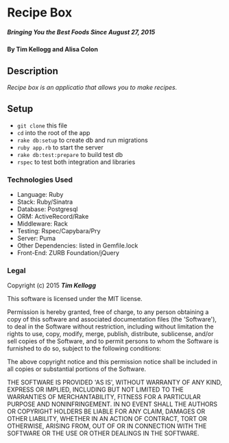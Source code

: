 #	Recipe Box 

##### _Bringing You the Best Foods Since August 27, 2015_

#### By **Tim Kellogg and Alisa Colon**

## Description

_Recipe box is an applicatio that allows you to make recipes._

##	Setup

* `git clone` this file
* `cd` into the root of the app
* `rake db:setup` to create db and run migrations
* `ruby app.rb` to start the server
* `rake db:test:prepare` to build test db
* `rspec` to test both integration and libraries

###	Technologies Used

* Language: Ruby
* Stack: Ruby/Sinatra
* Database: Postgresql 
* ORM: ActiveRecord/Rake
* Middleware: Rack
* Testing: Rspec/Capybara/Pry
* Server: Puma
* Other Dependencies: listed in Gemfile.lock
* Front-End: ZURB Foundation/jQuery 

###	Legal

Copyright (c) 2015 **_Tim Kellogg_**

This software is licensed under the MIT license.

Permission is hereby granted, free of charge, to any person obtaining a copy of this software and associated documentation files (the 'Software'), to deal in the Software without restriction, including without limitation the rights to use, copy, modify, merge, publish, distribute, sublicense, and/or sell copies of the Software, and to permit persons to whom the Software is furnished to do so, subject to the following conditions:

The above copyright notice and this permission notice shall be included in all copies or substantial portions of the Software.

THE SOFTWARE IS PROVIDED 'AS IS', WITHOUT WARRANTY OF ANY KIND, EXPRESS OR IMPLIED, INCLUDING BUT NOT LIMITED TO THE WARRANTIES OF MERCHANTABILITY, FITNESS FOR A PARTICULAR PURPOSE AND NONINFRINGEMENT. IN NO EVENT SHALL THE AUTHORS OR COPYRIGHT HOLDERS BE LIABLE FOR ANY CLAIM, DAMAGES OR OTHER LIABILITY, WHETHER IN AN ACTION OF CONTRACT, TORT OR OTHERWISE, ARISING FROM, OUT OF OR IN CONNECTION WITH THE SOFTWARE OR THE USE OR OTHER DEALINGS IN THE SOFTWARE.
